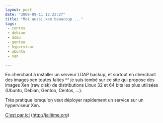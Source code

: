 ```yaml
---
layout: post
date: "2008-09-11 12:22:27"
title: "Moi aussi xen beaucoup ..."
tags:
 - centos
 - debian
 - domu
 - gentoo
 - hypervisor
 - ubuntu
 - xen

---
```


En cherchant à installer un serveur LDAP backup, et surtout en cherchant des images xen toutes faites ^^ je suis tombé sur ce site qui propose des images Xen (raw disk) de distributions Linux 32 et 64 bits les plus utilisées (Ubuntu, Debian, Gentoo, Centos, ...).

Très pratique lorsqu'on veut déployer rapidement un service sur un hyperviseur Xen.

[C'est par ici](http://jailtime.org) (http://jailtime.org)
